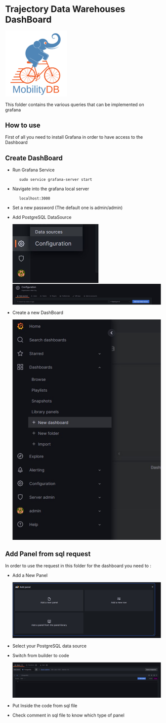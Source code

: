 Trajectory Data Warehouses DashBoard
==================================
<img src="../doc/images/mobilitydb-logo.svg" width="200" alt="MobilityDB Logo" />

This folder contains the various queries that can be implemented on grafana


How to use
-------------

First of all you need to install Grafana in order to have access to the Dashboard

## Create DashBoard

* Run Grafana Service

         sudo service grafana-server start
* Navigate into the grafana local server

         localhost:3000
* Set a new password (The default one is admin/admin)
* Add PostgreSQL DataSource

  <img src="../doc/images/datasource.jpg" alt="Configuration Datasource" />
  <img src="../doc/images/add_new_datasource.jpg"  alt="Adding Datasource" />
* Create a new DashBoard

  <img src="../doc/images/new_dashboard.jpg"  alt="New DashBoard" />


## Add Panel from sql request

In order to use the request in this folder for the dashboard you need to :

* Add a New Panel

  <img src="../doc/images/add_panel.jpg"  alt="Add a New Panel" />
* Select your PostgreSQL data source
* Switch from builder to code

  <img src="../doc/images/panel_to_code.jpg"  alt="Add a New Panel" />
* Put Inside the code from sql file
* Check comment in sql file to know which type of panel